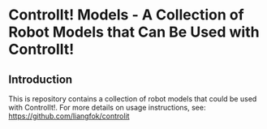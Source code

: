 # ControlIt! Models - A Collection of Robot Models that Can Be Used with ControlIt! #

## Introduction ##

This is repository contains a collection of robot models that could be used with ControlIt!. For more details on usage instructions, see: https://github.com/liangfok/controlit